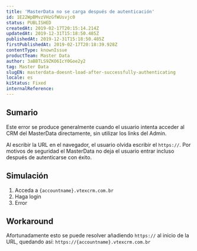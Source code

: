 ```yaml
---
title: 'MasterData no se carga después de autenticación'
id: 1E22WpBMvzVHzGfWUsvjc0
status: PUBLISHED
createdAt: 2019-02-17T20:15:14.214Z
updatedAt: 2019-12-31T15:18:50.485Z
publishedAt: 2019-12-31T15:18:50.485Z
firstPublishedAt: 2019-02-17T20:18:39.928Z
contentType: knownIssue
productTeam: Master Data
author: 3aBBTLS9ZKO6IcY0Goe2y2
tag: Master Data
slugEN: masterdata-doesnt-load-after-successfully-authenticating
locale: es
kiStatus: Fixed
internalReference: 
---
```


## Sumario

Este error se produce generalmente cuando el usuario intenta acceder al CRM del MasterData directamente, sin utilizar los links del Admin.

Al escribir la URL en el navegador, el usuario olvida escribir el `https://`. Por motivos de seguridad el MasterData no deja el usuario entrar incluso después de autenticarse con éxito.

## Simulación

1. Acceda a `{accountname}.vtexcrm.com.br`
2. Haga login
3. Error

## Workaround

Afortunadamente esto se puede resolver añadiendo `https://` al inicio de la URL, quedando así: `https://{accountname}.vtexcrm.com.br`


